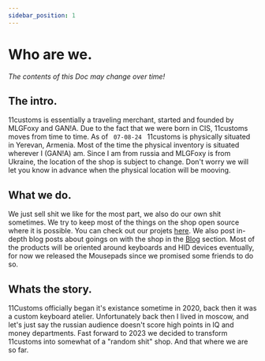 ```yaml
---
sidebar_position: 1
---
```


# Who are we. 

_The contents of this Doc may change over time!_

## The intro.
11customs is essentially a traveling merchant, started and founded by MLGFoxy and GAN!A. Due to the fact that we were born in CIS, 11customs moves from time to time. As of <code> 07-08-24 </code> 11customs is physically situated in Yerevan, Armenia. Most of the time the physical inventory is situated wherever I (GAN!A) am. Since I am from russia and MLGFoxy is from Ukraine, the location of the shop is subject to change. Don't worry we will let you know in advance when the physical location will be mooving.

## What we do.
We just sell shit we like for the most part, we also do our own shit sometimes. We try to keep most of the things on the shop open source where it is possible. You can check out our projets [here](./projects). We also post in-depth blog posts about goings on with the shop in the [Blog](/blog) section. Most of the products will be oriented around keyboards and HID devices eventually, for now we released the Mousepads since we promised some friends to do so. 

## Whats the story.
11Customs officially began it's existance sometime in 2020, back then it was a custom keyboard atelier. Unfortunately back then I lived in moscow, and let's just say the russian audience doesn't score high points in IQ and money departments. Fast forward to 2023 we decided to transform 11customs into somewhat of a "random shit" shop. And that where we are so far.
